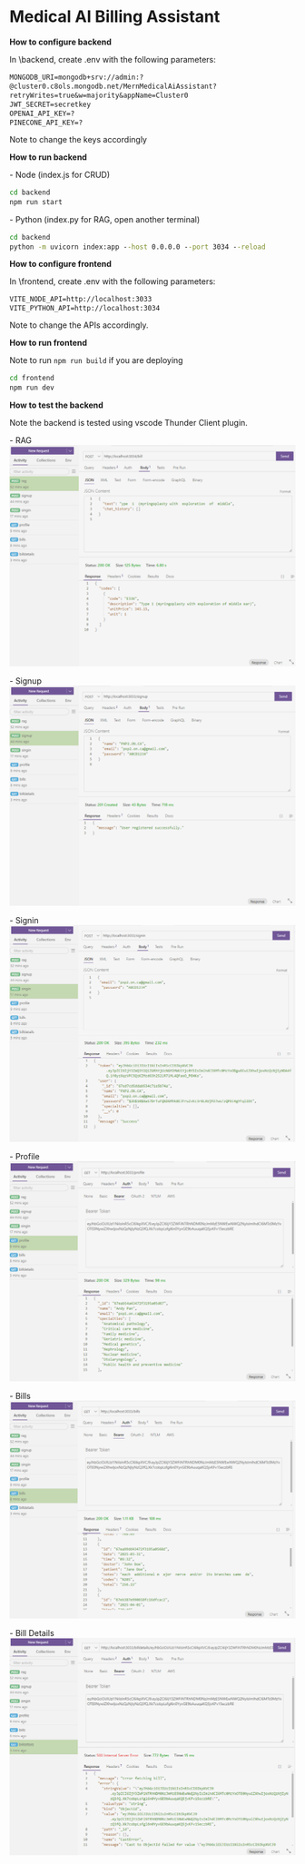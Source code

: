 # Medical AI Billing Assistant

**How to configure backend**

In \backend\, create .env with the following parameters:
```
MONGODB_URI=mongodb+srv://admin:?@cluster0.c8ols.mongodb.net/MernMedicalAiAssistant?retryWrites=true&w=majority&appName=Cluster0
JWT_SECRET=secretkey
OPENAI_API_KEY=?
PINECONE_API_KEY=?
```
Note to change the keys accordingly

**How to run backend**

\- Node (index.js for CRUD)
```cmd
cd backend 
npm run start
```

\- Python (index.py for RAG, open another terminal)
```cmd
cd backend
python -m uvicorn index:app --host 0.0.0.0 --port 3034 --reload
```

**How to configure frontend**

In \frontend, create .env with the following parameters:
```
VITE_NODE_API=http://localhost:3033
VITE_PYTHON_API=http://localhost:3034
```
Note to change the APIs accordingly.


**How to run frontend**

Note to run ```npm run build``` if you are deploying
```cmd
cd frontend
npm run dev
```

**How to test the backend**

Note the backend is tested using vscode Thunder Client plugin.

\- RAG
![rag preview](https://github.com/pxpgh1/Medical-AI-Billing-Assistant/blob/main/how_to_test_backend/rag.png?raw=true)

\- Signup
![signup preview](https://github.com/pxpgh1/Medical-AI-Billing-Assistant/blob/main/how_to_test_backend/signup.png?raw=true)

\- Signin
![signin preview](https://github.com/pxpgh1/Medical-AI-Billing-Assistant/blob/main/how_to_test_backend/signin.png?raw=true)

\- Profile
![profile preview](https://github.com/pxpgh1/Medical-AI-Billing-Assistant/blob/main/how_to_test_backend/profile.png?raw=true)

\- Bills
![bills preview](https://github.com/pxpgh1/Medical-AI-Billing-Assistant/blob/main/how_to_test_backend/bills.png?raw=true)

\- Bill Details
![billdetails preview](https://github.com/pxpgh1/Medical-AI-Billing-Assistant/blob/main/how_to_test_backend/billdetails.png?raw=true)
